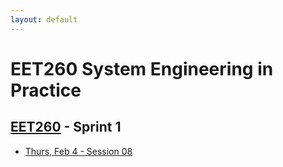 ```yaml
---
layout: default
---
```


# EET260 System Engineering in Practice
## [EET260](../) - Sprint 1

- [Thurs, Feb 4 - Session 08](session08.md)

<!--
- [Tues, Feb 9 - Session 09](session09.md)
- [Thurs, Feb 11 - Session 10](session10.md)
- [Tues, Feb 16 - Session 11](session11.md)
- [Thurs, Feb 18 - Session 12](session12.md)
- [Tues, Feb 23 - Sprint 1 Review](sprint1_review.md)
-->

